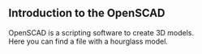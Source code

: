 ## Introduction to the OpenSCAD

OpenSCAD is a scripting software to create 3D models.  
Here you can find a file with a hourglass model.
